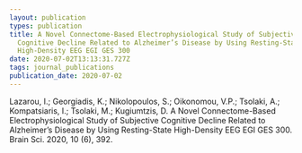 ```yaml
---
layout: publication
types: publication
title: A Novel Connectome-Based Electrophysiological Study of Subjective
  Cognitive Decline Related to Alzheimer’s Disease by Using Resting-State
  High-Density EEG EGI GES 300
date: 2020-07-02T13:13:31.727Z
tags: journal_publications
publication_date: 2020-07-02
---
```

Lazarou, I.; Georgiadis, K.; Nikolopoulos, S.; Oikonomou, V.P.; Tsolaki, A.; Kompatsiaris, I.; Tsolaki, M.; Kugiumtzis, D. A Novel Connectome-Based Electrophysiological Study of Subjective Cognitive Decline Related to Alzheimer’s Disease by Using Resting-State High-Density EEG EGI GES 300. Brain Sci. 2020, 10 (6), 392.